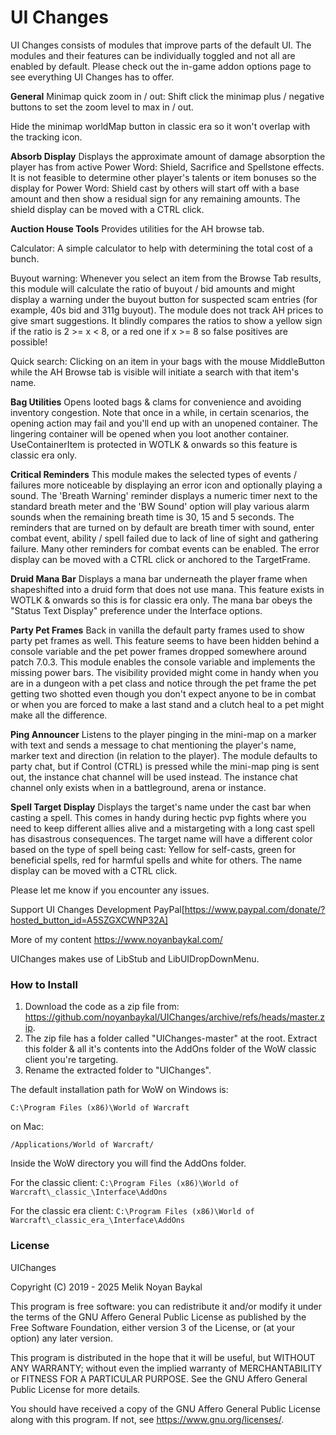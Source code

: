 # UI Changes

UI Changes consists of modules that improve parts of the default UI. The modules and their features can be individually toggled and not all are enabled by default. Please check out the in-game addon options page to see everything UI Changes has to offer.

**General**
Minimap quick zoom in / out: Shift click the minimap plus / negative buttons to set the zoom level to max in / out.

Hide the minimap worldMap button in classic era so it won't overlap with the tracking icon.

**Absorb Display**
Displays the approximate amount of damage absorption the player has from active Power Word: Shield, Sacrifice and Spellstone effects.
It is not feasible to determine other player's talents or item bonuses so the display for Power Word: Shield cast by others will start off with a base amount and then show a residual sign for any remaining amounts. The shield display can be moved with a CTRL click.

**Auction House Tools**
Provides utilities for the AH browse tab.

Calculator: A simple calculator to help with determining the total cost of a bunch.

Buyout warning: Whenever you select an item from the Browse Tab results, this module will calculate the ratio of buyout / bid amounts and might display a warning under the buyout button for suspected scam entries (for example, 40s bid and 311g buyout). The module does not track AH prices to give smart suggestions. It blindly compares the ratios to show a yellow sign if the ratio is 2 >= x < 8, or a red one if x >= 8 so false positives are possible!

Quick search: Clicking on an item in your bags with the mouse MiddleButton while the AH Browse tab is visible will initiate a search with that item's name.

**Bag Utilities**
Opens looted bags & clams for convenience and avoiding inventory congestion. Note that once in a while, in certain scenarios, the opening action may fail and you'll end up with an unopened container. The lingering container will be opened when you loot another container. UseContainerItem is protected in WOTLK & onwards so this feature is classic era only.

**Critical Reminders**
This module makes the selected types of events / failures more noticeable by displaying an error icon and optionally playing a sound.
The 'Breath Warning' reminder displays a numeric timer next to the standard breath meter and the 'BW Sound' option will play various alarm sounds when the remaining breath time is 30, 15 and 5 seconds.
The reminders that are turned on by default are breath timer with sound, enter combat event, ability / spell failed due to lack of line of sight and gathering failure. Many other reminders for combat events can be enabled. The error display can be moved with a CTRL click or anchored to the TargetFrame.

**Druid Mana Bar**
Displays a mana bar underneath the player frame when shapeshifted into a druid form that does not use mana. This feature exists in WOTLK & onwards so this is for classic era only. The mana bar obeys the "Status Text Display" preference under the Interface options.

**Party Pet Frames**
Back in vanilla the default party frames used to show party pet frames as well. This feature seems to have been hidden behind a console variable and the pet power frames dropped somewhere around patch 7.0.3. This module enables the console variable and implements the missing power bars. The visibility provided might come in handy when you are in a dungeon with a pet class and notice through the pet frame the pet getting two shotted even though you don't expect anyone to be in combat or when you are forced to make a last stand and a clutch heal to a pet might make all the difference.

**Ping Announcer**
Listens to the player pinging in the mini-map on a marker with text and sends a message to chat mentioning the player's name, marker text and direction (in relation to the player). The module defaults to party chat, but if Control (CTRL) is pressed while the mini-map ping is sent out, the instance chat channel will be used instead. The instance chat channel only exists when in a battleground, arena or instance.

**Spell Target Display**
Displays the target's name under the cast bar when casting a spell. This comes in handy during hectic pvp fights where you need to keep different allies alive and a mistargeting with a long cast spell has disastrous consequences. The target name will have a different color based on the type of spell being cast: Yellow for self-casts, green for beneficial spells, red for harmful spells and white for others. The name display can be moved with a CTRL click.

Please let me know if you encounter any issues.

Support UI Changes Development
PayPal[https://www.paypal.com/donate/?hosted_button_id=A5SZGXCWNP32A]

More of my content
https://www.noyanbaykal.com/

UIChanges makes use of LibStub and LibUIDropDownMenu.

### How to Install

1. Download the code as a zip file from: <https://github.com/noyanbaykal/UIChanges/archive/refs/heads/master.zip>.
2. The zip file has a folder called "UIChanges-master" at the root.
Extract this folder & all it's contents into the AddOns folder of the WoW classic client you're targeting.
3. Rename the extracted folder to "UIChanges".

The default installation path for WoW on Windows is:

`C:\Program Files (x86)\World of Warcraft`

on Mac:

`/Applications/World of Warcraft/`

Inside the WoW directory you will find the AddOns folder.

For the classic client:
`C:\Program Files (x86)\World of Warcraft\_classic_\Interface\AddOns`

For the classic era client:
`C:\Program Files (x86)\World of Warcraft\_classic_era_\Interface\AddOns`

### License
UIChanges

Copyright (C) 2019 - 2025 Melik Noyan Baykal

This program is free software: you can redistribute it and/or modify
it under the terms of the GNU Affero General Public License as
published by the Free Software Foundation, either version 3 of the
License, or (at your option) any later version.

This program is distributed in the hope that it will be useful,
but WITHOUT ANY WARRANTY; without even the implied warranty of
MERCHANTABILITY or FITNESS FOR A PARTICULAR PURPOSE.  See the
GNU Affero General Public License for more details.

You should have received a copy of the GNU Affero General Public License
along with this program.  If not, see <https://www.gnu.org/licenses/>.
